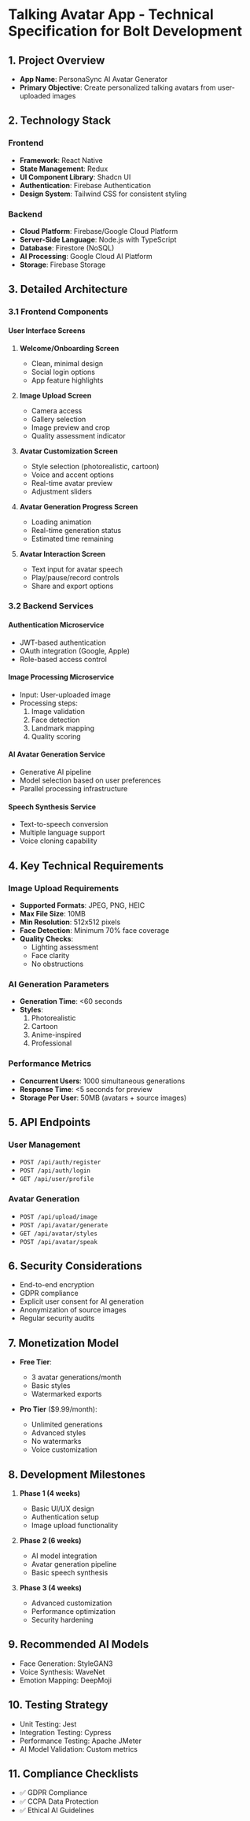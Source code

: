 # Talking Avatar App - Technical Specification for Bolt Development

## 1. Project Overview
- **App Name**: PersonaSync AI Avatar Generator
- **Primary Objective**: Create personalized talking avatars from user-uploaded images

## 2. Technology Stack
### Frontend
- **Framework**: React Native
- **State Management**: Redux
- **UI Component Library**: Shadcn UI
- **Authentication**: Firebase Authentication
- **Design System**: Tailwind CSS for consistent styling

### Backend
- **Cloud Platform**: Firebase/Google Cloud Platform
- **Server-Side Language**: Node.js with TypeScript
- **Database**: Firestore (NoSQL)
- **AI Processing**: Google Cloud AI Platform
- **Storage**: Firebase Storage

## 3. Detailed Architecture

### 3.1 Frontend Components
#### User Interface Screens
1. **Welcome/Onboarding Screen**
   - Clean, minimal design
   - Social login options
   - App feature highlights

2. **Image Upload Screen**
   - Camera access
   - Gallery selection
   - Image preview and crop
   - Quality assessment indicator
   
3. **Avatar Customization Screen**
   - Style selection (photorealistic, cartoon)
   - Voice and accent options
   - Real-time avatar preview
   - Adjustment sliders

4. **Avatar Generation Progress Screen**
   - Loading animation
   - Real-time generation status
   - Estimated time remaining

5. **Avatar Interaction Screen**
   - Text input for avatar speech
   - Play/pause/record controls
   - Share and export options

### 3.2 Backend Services

#### Authentication Microservice
- JWT-based authentication
- OAuth integration (Google, Apple)
- Role-based access control

#### Image Processing Microservice
- Input: User-uploaded image
- Processing steps:
  1. Image validation
  2. Face detection
  3. Landmark mapping
  4. Quality scoring

#### AI Avatar Generation Service
- Generative AI pipeline
- Model selection based on user preferences
- Parallel processing infrastructure

#### Speech Synthesis Service
- Text-to-speech conversion
- Multiple language support
- Voice cloning capability

## 4. Key Technical Requirements

### Image Upload Requirements
- **Supported Formats**: JPEG, PNG, HEIC
- **Max File Size**: 10MB
- **Min Resolution**: 512x512 pixels
- **Face Detection**: Minimum 70% face coverage
- **Quality Checks**:
  - Lighting assessment
  - Face clarity
  - No obstructions

### AI Generation Parameters
- **Generation Time**: <60 seconds
- **Styles**:
  1. Photorealistic
  2. Cartoon
  3. Anime-inspired
  4. Professional

### Performance Metrics
- **Concurrent Users**: 1000 simultaneous generations
- **Response Time**: <5 seconds for preview
- **Storage Per User**: 50MB (avatars + source images)

## 5. API Endpoints

### User Management
- `POST /api/auth/register`
- `POST /api/auth/login`
- `GET /api/user/profile`

### Avatar Generation
- `POST /api/upload/image`
- `POST /api/avatar/generate`
- `GET /api/avatar/styles`
- `POST /api/avatar/speak`

## 6. Security Considerations
- End-to-end encryption
- GDPR compliance
- Explicit user consent for AI generation
- Anonymization of source images
- Regular security audits

## 7. Monetization Model
- **Free Tier**:
  - 3 avatar generations/month
  - Basic styles
  - Watermarked exports

- **Pro Tier** ($9.99/month):
  - Unlimited generations
  - Advanced styles
  - No watermarks
  - Voice customization

## 8. Development Milestones
1. **Phase 1 (4 weeks)**
   - Basic UI/UX design
   - Authentication setup
   - Image upload functionality

2. **Phase 2 (6 weeks)**
   - AI model integration
   - Avatar generation pipeline
   - Basic speech synthesis

3. **Phase 3 (4 weeks)**
   - Advanced customization
   - Performance optimization
   - Security hardening

## 9. Recommended AI Models
- Face Generation: StyleGAN3
- Voice Synthesis: WaveNet
- Emotion Mapping: DeepMoji

## 10. Testing Strategy
- Unit Testing: Jest
- Integration Testing: Cypress
- Performance Testing: Apache JMeter
- AI Model Validation: Custom metrics

## 11. Compliance Checklists
- ✅ GDPR Compliance
- ✅ CCPA Data Protection
- ✅ Ethical AI Guidelines
